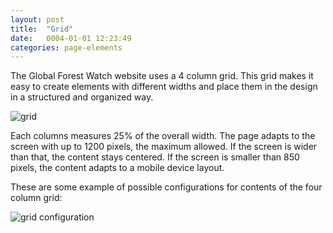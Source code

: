 ```yaml
---
layout: post
title:  "Grid"
date:   0004-01-01 12:23:49
categories: page-elements
---
```


The Global Forest Watch website uses a 4 column grid. This grid makes it easy to create elements
with different widths and place them in the design in a structured and organized way.

<div class="gallery">
  <img src="/gfw-style-guides/images/posts/grid/01-01-grid.png" alt="grid">
</div>



Each columns measures 25% of the overall width. The page adapts to the screen with up to 1200 pixels,
the maximum allowed. If the screen is wider than that, the content stays centered. If the screen is
smaller than 850 pixels, the content adapts to a mobile device layout.

These are some example of possible configurations for contents of the four column grid:

<div class="gallery">
  <img src="/gfw-style-guides/images/posts/grid/01-02-grid-configuration.png" alt="grid configuration">
</div>


[grid]: /gfw-style-guides/images/posts/grid/01-01-grid.png "grid"
[grid-configuration]: /gfw-style-guides/images/posts/grid/01-02-grid-configuration.png "grid configuration"
